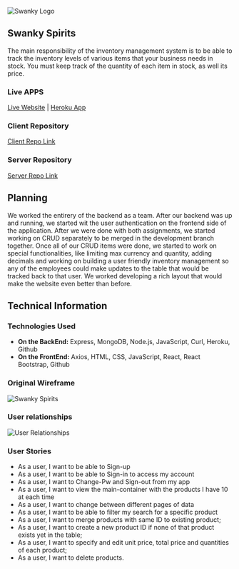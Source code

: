 ![Swanky Logo](https://i.imgur.com/upwpD36.png)

## Swanky Spirits

The main responsibility of the inventory management system is to be able to track the inventory levels of various items that your business needs in stock. You must keep track of the quantity of each item in stock, as well its price.

### Live APPS

[Live Website](https://callback-ktz.github.io/swanky-spirits-client) | [Heroku App](https://glacial-cliffs-16241.herokuapp.com)

### Client Repository

[Client Repo Link](https://github.com/Callback-ktz/swanky-spirits-client)

### Server Repository

[Server Repo Link](https://github.com/Callback-ktz/swanky-spirits-server)

## Planning

We worked the entirery of the backend as a team. After our backend was up and running, we started wit the user authentication on the frontend side of the application. After we were done with both assignments, we started working on CRUD separately to be merged in the development branch together. Once all of our CRUD items were done, we started to work on special functionalities, like limiting max currency and quantity, adding decimals and working on building a user friendly inventory management so any of the employees could make updates to the table that would be tracked back to that user. We worked developing a rich layout that would make the website even better than before.

## Technical Information

### Technologies Used

- **On the BackEnd:**
Express, MongoDB, Node.js, JavaScript, Curl, Heroku, Github
- **On the FrontEnd:**
Axios, HTML, CSS, JavaScript, React, React Bootstrap, Github

### Original Wireframe

![Swanky Spirits](https://i.imgur.com/Ekqjqv5.jpg)

### User relationships

![User Relationships](https://i.imgur.com/psotpgR.jpg)

### User Stories

- As a user, I want to be able to Sign-up
- As a user, I want to be able to Sign-in to access my account
- As a user, I want to Change-Pw and Sign-out from my app
- As a user, I want to view the main-container with the products I have 10 at each time
- As a user, I want to change between different pages of data
- As a user, I want to be able to filter my search for a specific product
- As a user, I want to merge products with same ID to existing product;
- As a user, I want to create a new product ID if none of that product exists yet in the table;
- As a user, I want to specify and edit unit price, total price and quantities of each product;
- As a user, I want to delete products.
